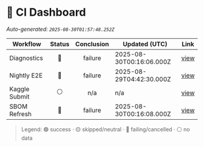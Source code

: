 # 🚦 CI Dashboard

_Auto-generated: `2025-08-30T01:57:48.252Z`_

| Workflow | Status | Conclusion | Updated (UTC) | Link |
|---|:---:|:---:|---|---|
| Diagnostics | 🔴 | failure | 2025-08-30T00:16:06.000Z | [view](https://github.com/bartytime4life/ArielSensorArray/actions/runs/17336813704) |
| Nightly E2E | 🔴 | failure | 2025-08-29T04:42:30.000Z | [view](https://github.com/bartytime4life/ArielSensorArray/actions/runs/17314846891) |
| Kaggle Submit | ⚪ | n/a | n/a | [view]( ) |
| SBOM Refresh | 🔴 | failure | 2025-08-30T00:16:08.000Z | [view](https://github.com/bartytime4life/ArielSensorArray/actions/runs/17336814254) |

> Legend: 🟢 success · 🟡 skipped/neutral · 🔴 failing/cancelled · ⚪ no data